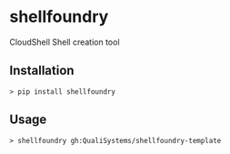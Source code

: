 # shellfoundry
CloudShell Shell creation tool

## Installation

```batch
> pip install shellfoundry
```

## Usage

```batch
> shellfoundry gh:QualiSystems/shellfoundry-template
```
